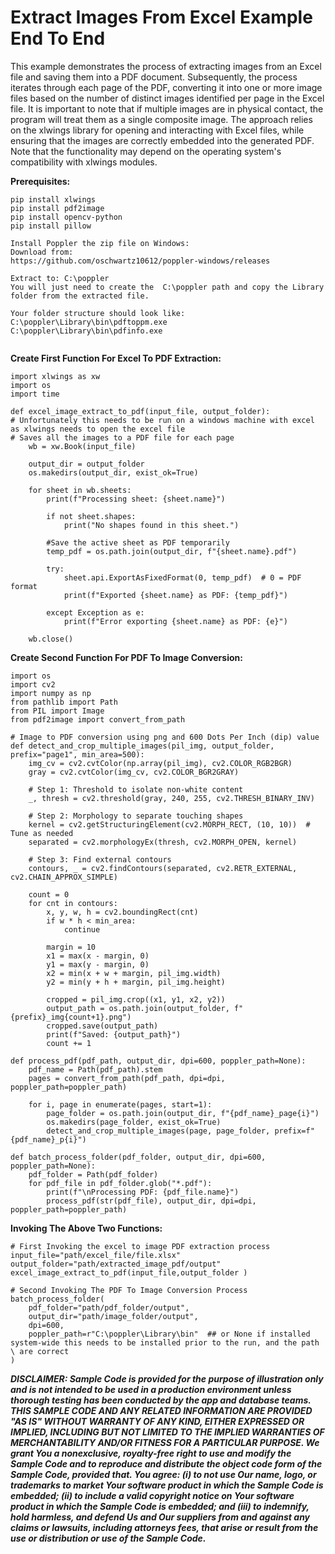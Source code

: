 # Extract Images From Excel Example End To End
<link rel="icon" href="articles/fabric_16_color.svg" type="image/x-icon" >

This example demonstrates the process of extracting images from an Excel file and saving them into a PDF document. 
Subsequently, the process iterates through each page of the PDF, converting it into one or more image files based on the number of distinct images identified per page in the Excel file. 
It is important to note that if multiple images are in physical contact, the program will treat them as a single composite image.
The approach relies on the xlwings library for opening and interacting with Excel files, while ensuring that the images are correctly embedded into the generated PDF. 
Note that the functionality may depend on the operating system's compatibility with xlwings modules.


**Prerequisites:**
```
pip install xlwings 
pip install pdf2image
pip install opencv-python
pip install pillow

Install Poppler the zip file on Windows:
Download from:
https://github.com/oschwartz10612/poppler-windows/releases

Extract to: C:\poppler
You will just need to create the  C:\poppler path and copy the Library folder from the extracted file. 

Your folder structure should look like:
C:\poppler\Library\bin\pdftoppm.exe
C:\poppler\Library\bin\pdfinfo.exe


```

**Create First Function For Excel To PDF Extraction:**
```
import xlwings as xw
import os
import time

def excel_image_extract_to_pdf(input_file, output_folder):
# Unfortunately this needs to be run on a windows machine with excel as xlwings needs to open the excel file
# Saves all the images to a PDF file for each page
    wb = xw.Book(input_file)

    output_dir = output_folder
    os.makedirs(output_dir, exist_ok=True)

    for sheet in wb.sheets:
        print(f"Processing sheet: {sheet.name}")

        if not sheet.shapes:
            print("No shapes found in this sheet.")

        #Save the active sheet as PDF temporarily
        temp_pdf = os.path.join(output_dir, f"{sheet.name}.pdf")

        try:
            sheet.api.ExportAsFixedFormat(0, temp_pdf)  # 0 = PDF format
            print(f"Exported {sheet.name} as PDF: {temp_pdf}")

        except Exception as e:
            print(f"Error exporting {sheet.name} as PDF: {e}")

    wb.close()

```


**Create Second Function For PDF To Image Conversion:**
```
import os
import cv2
import numpy as np
from pathlib import Path
from PIL import Image
from pdf2image import convert_from_path

# Image to PDF conversion using png and 600 Dots Per Inch (dip) value
def detect_and_crop_multiple_images(pil_img, output_folder, prefix="page1", min_area=500):
    img_cv = cv2.cvtColor(np.array(pil_img), cv2.COLOR_RGB2BGR)
    gray = cv2.cvtColor(img_cv, cv2.COLOR_BGR2GRAY)

    # Step 1: Threshold to isolate non-white content
    _, thresh = cv2.threshold(gray, 240, 255, cv2.THRESH_BINARY_INV)

    # Step 2: Morphology to separate touching shapes
    kernel = cv2.getStructuringElement(cv2.MORPH_RECT, (10, 10))  # Tune as needed
    separated = cv2.morphologyEx(thresh, cv2.MORPH_OPEN, kernel)

    # Step 3: Find external contours
    contours, _ = cv2.findContours(separated, cv2.RETR_EXTERNAL, cv2.CHAIN_APPROX_SIMPLE)

    count = 0
    for cnt in contours:
        x, y, w, h = cv2.boundingRect(cnt)
        if w * h < min_area:
            continue

        margin = 10
        x1 = max(x - margin, 0)
        y1 = max(y - margin, 0)
        x2 = min(x + w + margin, pil_img.width)
        y2 = min(y + h + margin, pil_img.height)

        cropped = pil_img.crop((x1, y1, x2, y2))
        output_path = os.path.join(output_folder, f"{prefix}_img{count+1}.png")
        cropped.save(output_path)
        print(f"Saved: {output_path}")
        count += 1

def process_pdf(pdf_path, output_dir, dpi=600, poppler_path=None):
    pdf_name = Path(pdf_path).stem
    pages = convert_from_path(pdf_path, dpi=dpi, poppler_path=poppler_path)

    for i, page in enumerate(pages, start=1):
        page_folder = os.path.join(output_dir, f"{pdf_name}_page{i}")
        os.makedirs(page_folder, exist_ok=True)
        detect_and_crop_multiple_images(page, page_folder, prefix=f"{pdf_name}_p{i}")

def batch_process_folder(pdf_folder, output_dir, dpi=600, poppler_path=None):
    pdf_folder = Path(pdf_folder)
    for pdf_file in pdf_folder.glob("*.pdf"):
        print(f"\nProcessing PDF: {pdf_file.name}")
        process_pdf(str(pdf_file), output_dir, dpi=dpi, poppler_path=poppler_path)
```


**Invoking The Above Two Functions:**
```
# First Invoking the excel to image PDF extraction process
input_file="path/excel_file/file.xlsx"
output_folder="path/extracted_image_pdf/output"
excel_image_extract_to_pdf(input_file,output_folder )

# Second Invoking The PDF To Image Conversion Process
batch_process_folder(
    pdf_folder="path/pdf_folder/output",
    output_dir="path/image_folder/output",
    dpi=600,
    poppler_path=r"C:\poppler\Library\bin"  ## or None if installed system-wide this needs to be installed prior to the run, and the path \ are correct 
)

```





***DISCLAIMER: Sample Code is provided for the purpose of illustration only and is not intended to be used in a production environment unless thorough testing has been conducted by the app and database teams. 
THIS SAMPLE CODE AND ANY RELATED INFORMATION ARE PROVIDED "AS IS" WITHOUT WARRANTY OF ANY KIND, EITHER EXPRESSED OR IMPLIED, INCLUDING BUT NOT LIMITED TO THE IMPLIED WARRANTIES OF MERCHANTABILITY AND/OR FITNESS 
FOR A PARTICULAR PURPOSE. We grant You a nonexclusive, royalty-free right to use and modify the Sample Code and to reproduce and distribute the object code form of the Sample Code, provided that. You agree: (i) 
to not use Our name, logo, or trademarks to market Your software product in which the Sample Code is embedded; (ii) to include a valid copyright notice on Your software product in which the Sample Code is 
embedded; and (iii) to indemnify, hold harmless, and defend Us and Our suppliers from and against any claims or lawsuits, including attorneys fees, that arise or result from the use or distribution or use of the 
Sample Code.***
